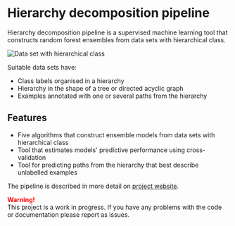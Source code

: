 # Hierarchy decomposition pipeline

Hierarchy decomposition pipeline is a supervised machine learning tool that constructs random forest ensembles from data sets with hierarchical class.

![Data set with hierarchical class](https://vedranav.github.io/hierarchy-decomposition-pipeline/images/HMC_dataset.png)

Suitable data sets have:
- Class labels organised in a hierarchy
- Hierarchy in the shape of a tree or directed acyclic graph
- Examples annotated with one or several paths from the hierarchy

## Features

- Five algorithms that construct ensemble models from data sets with hierarchical class
- Tool that estimates models' predictive performance using cross-validation
- Tool for predicting paths from the hierarchy that best describe unlabelled examples

The pipeline is described in more detail on [project website](https://vedranav.github.io/hierarchy-decomposition-pipeline/).

<div style="color:red"><b>Warning!</b></div>
This project is a work in progress. If you have any problems with the code or documentation please report as issues.

